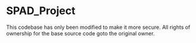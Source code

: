 ﻿# SPAD_Project
This codebase has only been modified to make it more secure.
All rights of ownership for the base source code goto the original owner.
